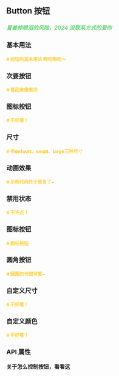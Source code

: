 ## Button 按钮

<h5 style="color: #66d476">冒着掉眼泪的风险，2024 没联系方式的爱你</h5>

<script setup>
    import BasicDemo from '../demo/basic_demo.vue'
    import DisabledDemo from '../demo/disabled_demo.vue'
    import IconDemo from '../demo/icon_demo.vue'
    import RoundDemo from '../demo/round_demo.vue'
    import SecondaryDemo from '../demo/secondary_demo.vue'
    import SizeDemo from '../demo/size_demo.vue'
    import CustomSizeDemo from '../demo/custom_size_demo.vue'
    import CustomColorDemo from '../demo/custom_color_demo.vue'
	import TransformDemo from '../demo/transform_demo.vue'
    import Preview from '../../../src/components/preview.vue'
</script>

### 基本用法

<p style="color: #ffcf3f; font-size: 12px; font-weight: 900;"># 按钮的基本用法 啊吧啊吧～</p>
<BasicDemo />
<Preview comp="button" demo="basic_demo" />

### 次要按钮

<p style="color: #ffcf3f; font-size: 12px; font-weight: 900;"># 看起来像果冻</p>
<SecondaryDemo />
<Preview comp="button" demo="secondary_demo"/>

### 图标按钮

<p style="color: #ffcf3f; font-size: 12px; font-weight: 900;"># 不好看！</p>
<IconDemo />
<Preview comp="button" demo="icon_demo"/>

### 尺寸

<p style="color: #ffcf3f; font-size: 12px; font-weight: 900;"># 有default、small、large三种尺寸</p>
<SizeDemo />
<Preview comp="button" demo="size_demo"/>

### 动画效果

<p style="color: #ffcf3f; font-size: 12px; font-weight: 900;"># 示例代码终于修复了~</p>
<TransformDemo />
<Preview comp="button" demo="transform_demo"/>

### 禁用状态

<p style="color: #ffcf3f; font-size: 12px; font-weight: 900;"># 不许点！</p>
<DisabledDemo />
<Preview comp="button" demo="disabled_demo"/>

### 图标按钮

<p style="color: #ffcf3f; font-size: 12px; font-weight: 900;"># 图标按钮</p>
<IconDemo />
<Preview comp="button" demo="icon_demo"/>

### 圆角按钮

<p style="color: #ffcf3f; font-size: 12px; font-weight: 900;"># 圆圆的也很可爱~</p>
<RoundDemo />
<Preview comp="button" demo="round_demo"/>

### 自定义尺寸

<p style="color: #ffcf3f; font-size: 12px; font-weight: 900;"># 不好看！</p>
<CustomSizeDemo />
<Preview comp="button" demo="custom_size_demo"/>

### 自定义颜色

<p style="color: #ffcf3f; font-size: 12px; font-weight: 900;"># 不好看！</p>
<CustomColorDemo />
<Preview comp="button" demo="custom_color_demo"/>

<!-- API表格 -->

### API 属性

<p style="color: var(--color-success); font-size: 14px; font-weight: 900;">关于怎么控制按钮，看看这</p>
<script setup>
    import ApiTable from '../../../src/components/api_table.vue'
    const data = {
        columns: [
            {
                title: '名称'
            },
            {
                title: '类型'
            },
            {
                title: '默认值'
            },
            {
                title: '说明'
            }
        ],
        item: [
            {
                name: 'type',
                type: 'String',
                default: 'primary | success | error | info',
                explain: '类型属性'
            },
            {
                name: 'round',
                type: 'Boolean',
                default: 'false | true',
                explain: '圆角属性'
            },
			{
				name: 'transform',
				type: 'String',
				default: 'null | scale(1.1)',
				explain: '动画效果'
			},
            {
                name: 'disabled',
                type: 'Boolean',
                default: 'false | true',
                explain: '是否禁用'
            },
            {
                name: 'secondary',
                type: 'Boolean',
                default: 'false | true',
                explain: '次要按钮属性'
            },
            {
                name: 'size',
                type: 'String',
                default: 'default | small | large',
                explain: '尺寸属性'
            },
            {
                name: 'widht',
                type: 'String',
                default: 'null',
                explain: '自定义宽度'
            },
            {
                name: 'height',
                type: 'String',
                default: 'null',
                explain: '自定义高度'
            },
            {
                name: 'background',
                type: 'String',
                default: '#ffcf3f',
                explain: '背景颜色属性'
            },
            {
                name: 'text-color',
                type: 'String',
                default: '#fff',
                explain: '文字颜色属性'
            },
        ]
  }
</script>
<ApiTable :data="data" />
